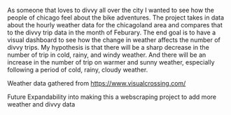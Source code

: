 As someone that loves to divvy all over the city I wanted to see how the people of chicago feel about the bike adventures. The project takes in data about the hourly weather data for the chicagoland area and compares that to the divvy trip data in the month of Feburary. 
The end goal is to have a visual dashboard to see how the change in weather affects the number of divvy trips.
My hypothesis is that there will be a sharp decrease in the number of trip in cold, rainy, and windy weather. And there will be an increase in the number of trip on warmer and sunny weather, especially following a period of cold, rainy, cloudy weather.

Weather data gathered from https://www.visualcrossing.com/

Future Expandability into making this a webscraping project to add more weather and divvy data
